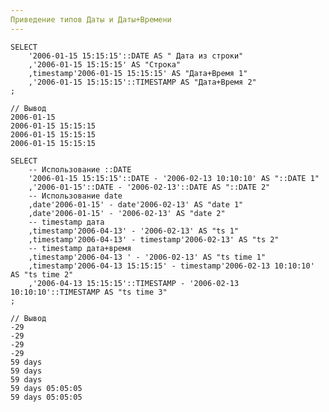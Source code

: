 ```yaml
---
Приведение типов Даты и Даты+Времени
---
```


    SELECT 
	    '2006-01-15 15:15:15'::DATE AS " Дата из строки"
	    ,'2006-01-15 15:15:15' AS "Строка"
        ,timestamp'2006-01-15 15:15:15' AS "Дата+Время 1"
        ,'2006-01-15 15:15:15'::TIMESTAMP AS "Дата+Время 2"
    ;

    // Вывод    
    2006-01-15	
    2006-01-15 15:15:15
    2006-01-15 15:15:15	
    2006-01-15 15:15:15

    SELECT
	    -- Использование ::DATE
	    '2006-01-15 15:15:15'::DATE - '2006-02-13 10:10:10' AS "::DATE 1"
        ,'2006-01-15'::DATE - '2006-02-13'::DATE AS "::DATE 2"
        -- Использование date
        ,date'2006-01-15' - date'2006-02-13' AS "date 1"
        ,date'2006-01-15' - '2006-02-13' AS "date 2"
        -- timestamp дата
        ,timestamp'2006-04-13' - '2006-02-13' AS "ts 1"
        ,timestamp'2006-04-13' - timestamp'2006-02-13' AS "ts 2"
        -- timestamp дата+время
        ,timestamp'2006-04-13 ' - '2006-02-13' AS "ts time 1"
        ,timestamp'2006-04-13 15:15:15' - timestamp'2006-02-13 10:10:10' AS "ts time 2"
        ,'2006-04-13 15:15:15'::TIMESTAMP - '2006-02-13 10:10:10'::TIMESTAMP AS "ts time 3"
    ;

    // Вывод 
    -29	
    -29	
    -29	
    -29	
    59 days	
    59 days	
    59 days	
    59 days 05:05:05	
    59 days 05:05:05